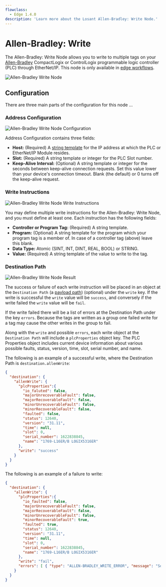 ```yaml
---
flowclass:
  - Edge 1.4.0
description: 'Learn more about the Losant Allen-Bradley: Write Node.'
---
```


# Allen-Bradley: Write

The Allen-Bradley: Write Node allows you to write to multiple tags on your [Allen-Bradley](https://en.wikipedia.org/wiki/Allen-Bradley) CompactLogix or ControlLogix programmable logic controller (PLC) through EtherNet/IP. This node is only available in [edge workflows](/workflows/edge-workflows/).

![Allen-Bradley Write Node](/images/workflows/data/allen-bradley-write-node.png "Allen-Bradley Write Node")

## Configuration

There are three main parts of the configuration for this node ...

### Address Configuration

![Allen-Bradley Write Node Configuration](/images/workflows/data/allen-bradley-write-node-connection.png "Allen-Bradley Write Node Configuration")

Address Configuration contains three fields:

* **Host:** (Required) A [string template](/workflows/accessing-payload-data/#string-templates) for the IP address at which the PLC or EtherNet/IP Module resides.
* **Slot:** (Required) A string template or integer for the PLC Slot number.
* **Keep-Alive Interval:** (Optional) A string template or integer for the seconds between keep-alive connection requests. Set this value lower than your device's connection timeout. Blank (the default) or 0 turns off the keep-alive request.

### Write Instructions

![Allen-Bradley Write Node Write Instructions](/images/workflows/data/allen-bradley-write-node-instructions.png "Allen-Bradley Write Node Instructions")

You may define multiple write instructions for the Allen-Bradley: Write Node, and you must define at least one. Each instruction has the following fields:

* **Controller or Program Tag:** (Required) A string template.
* **Program:** (Optional) A string template for the program which your program tag is a member of. In case of a controller tag (above) leave this blank.
* **Data Type:** Atomic (SINT, INT, DINT, REAL, BOOL) or STRING.
* **Value:** (Required) A string template of the value to write to the tag.

### Destination Path

![Allen-Bradley Write Node Result](/images/workflows/data/allen-bradley-write-node-path.png "Allen-Bradley Write Node Result")

The success or failure of each write instruction will be placed in an object at the `Destination Path` (a [payload path](/workflows/accessing-payload-data/#payload-paths)) (optional) under the `write` key. If the write is successful the `write` value will be `success`, and conversely if the write failed the `write` value will be `fail`.

If the write failed there will be a list of errors at the Destination Path under the key `errors`. Because the tags are written as a group one failed write for a tag may cause the other writes in the group to fail.

Along with the `write` and possible `errors`, each write object at the `Destination Path` will include a `plcProperties` object key. The PLC Properties object includes current device information about various possible faults, status, version, time, slot, serial number, and name.

The following is an example of a successful write, where the Destination Path is `destination.allenWrite`:

```json
{
  "destination": {
    "allenWrite": {
      "plcProperties":{
        "io_faluted": false,
        "majorUnrecoverableFault": false,
        "majorRecoverableFault": false,
        "minorUnrecoverableFault": false,
        "minorRecoverableFault": false,
        "faulted": false,
        "status": 12640,
        "version": "31.11",
        "time": null,
        "slot": 0,
        "serial_number": 1622838845,
        "name": "1769-L16ER/B LOGIX5316ER"
      },
      "write": "success"
    }
  }
}
```

The following is an example of a failure to write:

```json
{
  "destination": {
    "allenWrite": {
      "plcProperties":{
        "io_faulted": false,
        "majorUnrecoverableFault": false,
        "majorRecoverableFault": false,
        "minorUnrecoverableFault": false,
        "minorRecoverableFault": true,
        "faulted": true,
        "status": 12640,
        "version": "31.11",
        "time": null,
        "slot": 0,
        "serial_number": 1622838845,
        "name": "1769-L16ER/B LOGIX5316ER"
      },
      "write": "fail",
      "errors": [ { "type": "ALLEN-BRADLEY_WRITE_ERROR", "message": "Something useful to help you fix the issue." } ]
    }
  }
}
```
